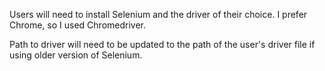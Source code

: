 Users will need to install Selenium and the driver of their choice. I prefer Chrome, so I used Chromedriver.

Path to driver will need to be updated to the path of the user's driver file if using older version of Selenium. 
